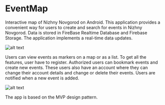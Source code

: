 # EventMap

Interactive map of Nizhny Novgorod on Android. This application provides a convenient way for users to create and search for events in Nizhny Novgorod. Data is stored in FireBase Realtime Database and Firebase Storage. The application implements a real-time data updates. 

![alt text](https://github.com/egor-starichenkov/images/blob/master/first_demo_new.png)

Users can view events as markers on a map or as a list. To get all the features, user have to register. Authorized users can bookmark events and create new events. These users also have an account where they can change their account details and change or delete their events. Users are notified when a new event is added.

![alt text](https://github.com/egor-starichenkov/images/blob/master/second_demo_new.png)  

The app is based on the MVP design pattern.

